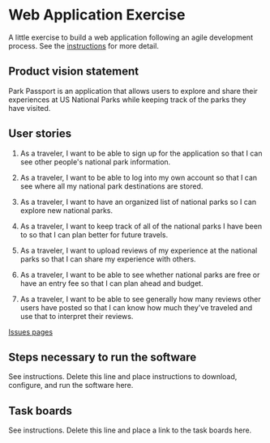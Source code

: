 # Web Application Exercise

A little exercise to build a web application following an agile development process. See the [instructions](instructions.md) for more detail.

## Product vision statement

Park Passport is an application that allows users to explore and share their experiences at US National Parks while keeping track of the parks they have visited. 

## User stories

1. As a traveler, I want to be able to sign up for the application so that I can see other people's national park information.
2. As a traveler, I want to be able to log into my own account so that I can see where all my national park destinations are stored.

3. As a traveler, I want to have an organized list of national parks so I can explore new national parks.

4. As a traveler, I want to keep track of all of the national parks I have been to so that I can plan better for future travels.

5. As a traveler, I want to upload reviews of my experience at the national parks so that I can share my experience with others.

6. As a traveler, I want to be able to see whether national parks are free or have an entry fee so that I can plan ahead and budget.

7. As a traveler, I want to be able to see generally how many reviews other users have posted so that I can know how much they've traveled and use that to interpret their reviews.

[Issues pages](https://github.com/software-students-spring2025/2-web-app-devdemons/issues)

## Steps necessary to run the software

See instructions. Delete this line and place instructions to download, configure, and run the software here.

## Task boards

See instructions. Delete this line and place a link to the task boards here.
